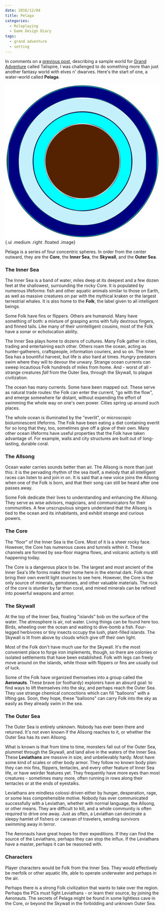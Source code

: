 ```yaml
---
date: 2016/12/04
title: Pelaga
categories:
  - Roleplaying
  - Game Design Diary
tags:
  - grand adventure
  - setting
---
```


In comments on a [previous post], describing a sample world for [Grand Adventure]
called Talispire, I was challenged to do something more than just another
fantasy world with elves n' dwarves.
Here's the start of one, a water-world called **Pelaga**.

<!-- more -->

![Pelaga Layers](/assets/rpg/pelaga-spheres.svg) {.ui .medium .right .floated .image}

Pelaga is a series of four concentric spheres.
In order from the center outward,
they are the **Core**, the **Inner Sea**, the **Skywall**, and the **Outer Sea**.

### The Inner Sea

The Inner Sea is a band of water, miles deep at its deepest
and a few dozen feet at the shallowest, surrounding the rocky Core.
It is populated by numerous lifeforms:
fish and other aquatic animals similar to those on Earth,
as well as massive creatures on par with the mythical kraken
or the largest terrestrial whales.
It is also home to the **Folk**, the label given to all intelligent beings.

Some Folk have fins or flippers.
Others are humanoid.
Many have something of both:
a mixture of grasping arms with fully dextrous fingers, and finned tails.
Like many of their unintelligent cousins,
most of the Folk have a sonar or echolocation ability.

The Inner Sea plays home to dozens of cultures.
Many Folk gather in cities, trading and entertaining each other.
Others roam the ocean, acting as hunter-gatherers, craftspeople,
information couriers, and so on.
The Inner Sea has a bountiful harvest, but life is also hard at times.
Hungry predators swim where they will to devour the unwary.
Strange ocean currents can sweep incautious Folk hundreds of miles from home.
And - worst of all - strange creatures _fall_ from the Outer Sea,
through the Skywall, to plague civilization.

The ocean has many currents.
Some have been mapped out.
These serve as natural trade routes:
the Folk can enter the current, "go with the flow",
and emerge somewhere far distant,
without expending the effort of swimming the whole way on one's own power.
Cities spring up around such places.

The whole ocean is illuminated by the "everlit",
or microscopic bioluminescent lifeforms.
The Folk have been eating a diet containing everlit for so long
that they, too, sometimes give off a glow of their own.
Many other ocean lifeforms have useful properties
that the Folk have taken advantage of.
For example, walls and city structures are built out of long-lasting, durable coral.

### The Allsong

Ocean water carries sounds better than air.
The Allsong is more than just this:
it is the pervading rhythm of the sea itself,
a melody that all intelligent races can listen to and join in on.
It is said that a new voice joins the Allsong when one of the Folk is born,
and that their song can still be heard after one passes away.

Some Folk dedicate their lives to understanding and enhancing the Allsong.
They serve as wise advisors, magicians, and communicators
for their communities.
A few unscrupulous singers understand that the Allsong is tied
to the ocean and its inhabitants, and exhibit strange and curious powers.

### The Core

The "floor" of the Inner Sea is the Core.
Most of it is a sheer rocky face.
However, the Core has numerous caves and tunnels within it.
These channels are formed by sea-floor magma flows,
and volcanic activity is still happening today.

The Core is a dangerous place to be.
The largest and most ancient of the Inner Sea's life forms
make their home here in the eternal dark.
Folk must bring their own everlit light sources to see here.
However, the Core is the only source of minerals, gemstones,
and other valuable materials.
The rock of the core is sturdier by far than coral,
and mined minerals can be refined into powerful weapons and armor.

### The Skywall

At the top of the Inner Sea,
floating "islands" bob on the surface of the water.
The atmosphere is air, not water.
Living things can be found here too.
Birds, wheeling over the ocean and waiting to dive-bomb a fish.
Four-legged herbivores or tiny insects occupy the lush, plant-filled islands.
The Skywall is lit from above by clouds which give off their own light.

Most of the Folk don't have much use for the Skywall.
It's the most convenient place to forge iron implements, though,
so there are colonies or isolated settlements that have been established.
Folk with legs can freely move around on the islands,
while those with flippers or fins are usually out of luck.

Some of the Folk have organized themselves into a group called the **Aeronauts**.
These brave (or foolhardy) explorers have an absurd goal:
to find ways to lift themselves into the sky, and perhaps reach the Outer Sea.
They use strange chemical concoctions which can fill "balloons"
with a lifting gas.
Soon, they hope, these "balloons" can carry Folk into the sky
as easily as they already swim in the sea.

### The Outer Sea

The Outer Sea is entirely unknown.
Nobody has ever been there and returned.
It's not even known if the Allsong reaches to it,
or whether the Outer Sea has its own Allsong.

What is known is that from time to time,
monsters fall out of the Outer Sea, plummet through the Skywall,
and land alive in the waters of the Inner Sea.
These **Leviathans** are massive in size, and unbelievably hardy.
Most have some kind of scales or other body armor.
They follow no known body plan:
they can mix fins, flippers, tentacles, and every other feature of
Inner Sea life, or have weirder features yet.
They frequently have more eyes than most creatures - sometimes many more,
often running in rows along their tentacles or at the ends of eyestalks.

Leviathans are mindless colossi driven either by hunger,
desperation, rage, or some less comprehensible motive.
Nobody has ever communicated successfully with a Leviathan,
whether with normal language, the Allsong, or other means.
They are difficult to kill, and a whole community is often required
to drive one away.
Just as often, a Leviathan can decimate a sleepy hamlet of fishers
or caravan of travelers, sending survivors swimming away in terror.

The Aeronauts have great hopes for their expeditions.
If they can find the source of the Leviathans, perhaps they can stop the influx.
If the Leviathans have a master, perhaps it can be reasoned with.

### Characters

Player characters would be Folk from the Inner Sea.
They would effectively be merfolk or other aquatic life,
able to operate underwater and perhaps in the air.

Perhaps there is a strong Folk civilization that wants to take over the region.
Perhaps the PCs must fight Leviathans - or learn their source,
by joining the Aeronauts.
The secrets of Pelaga might be found in some lightless cave in the Core,
or beyond the Skywall in the forbidding and unknown Outer Sea.

[Grand Adventure]: http://peppermile.com/grand-adventure.html
[previous post]: /2016/10/15/talispire/
